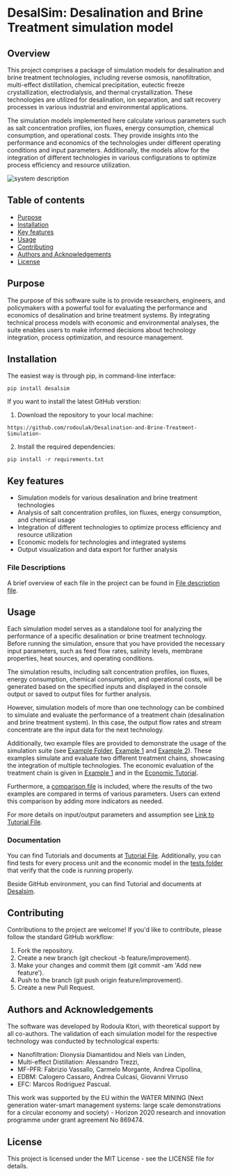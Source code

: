 # DesalSim: Desalination and Brine Treatment simulation model

 
## Overview 
This project comprises a package of simulation models for desalination and brine treatment technologies, including reverse osmosis, nanofiltration, multi-effect distillation, chemical precipitation, eutectic freeze crystallization, electrodialysis, and thermal crystallization. These technologies are utilized for desalination, ion separation, and salt recovery processes in various industrial and environmental applications.

The simulation models implemented here calculate various parameters such as salt concentration profiles, ion fluxes, energy consumption, chemical consumption, and operational costs. They provide insights into the performance and economics of the technologies under different operating conditions and input parameters. Additionally, the models allow for the integration of different technologies in various configurations to optimize process efficiency and resource utilization.

![system description](https://github.com/rodoulak/Desalination-and-Brine-Treatment-Simulation-/assets/150446818/bb10e07d-b878-45c8-878a-0c56222546cf)

## Table of contents
* [Purpose](#purpose)
* [Installation](#installation)
* [Key features](#key-features)
* [Usage](#usage)
* [Contributing](#contributing)
* [Authors and Acknowledgements](#authors-and-acknowledgements)
* [License](#license)

## Purpose 
The purpose of this software suite is to provide researchers, engineers, and policymakers with a powerful tool for evaluating the performance and economics of desalination and brine treatment systems. By integrating technical process models with economic and environmental analyses, the suite enables users to make informed decisions about technology integration, process optimization, and resource management.


## Installation  
The easiest way is through pip, in command-line interface:   
```
pip install desalsim
```

If you want to install the latest GitHub verstion:
1. Download the repository to your local machine:
```
https://github.com/rodoulak/Desalination-and-Brine-Treatment-Simulation-
```
2. Install the required dependencies:
 ```
pip install -r requirements.txt
 ```
## Key features 
- Simulation models for various desalination and brine treatment technologies
- Analysis of salt concentration profiles, ion fluxes, energy consumption, and chemical usage
- Integration of different technologies to optimize process efficiency and resource utilization
- Economic models for technologies and integrated systems 
- Output visualization and data export for further analysis 

### File Descriptions

A brief overview of each file in the project can be found in [File description file](https://github.com/rodoulak/Desalination-and-Brine-Treatment-Simulation-/tree/main/File_description.md). 

## Usage 
Each simulation model serves as a standalone tool for analyzing the performance of a specific desalination or brine treatment technology. Before running the simulation, ensure that you have provided the necessary input parameters, such as feed flow rates, salinity levels, membrane properties, heat sources, and operating conditions.

The simulation results, including salt concentration profiles, ion fluxes, energy consumption, chemical consumption, and operational costs, will be generated based on the specified inputs and displayed in the console output or saved to output files for further analysis.

However, simulation models of more than one technology can be combined to simulate and evaluate the performance of a treatment chain (desalination and brine treatment system). In this case, the output flow rates and stream concentrate are the input data for the next technology. 

Additionally, two example files are provided to demonstrate the usage of the simulation suite (see [Example Folder](https://github.com/rodoulak/Desalination-and-Brine-Treatment-Simulation-/tree/main/example), [Example 1](https://github.com/rodoulak/Desalination-and-Brine-Treatment-Simulation-/tree/main/example/example_1.py) and [Example 2](https://github.com/rodoulak/Desalination-and-Brine-Treatment-Simulation-/tree/main/example/example_2.py)). These examples simulate and evaluate two different treatment chains, showcasing the integration of multiple technologies. The economic evaluation of the treatment chain is given in [Example 1](https://github.com/rodoulak/Desalination-and-Brine-Treatment-Simulation-/tree/main/example/example_1.py) and in the [Economic Tutorial](https://github.com/rodoulak/Desalination-and-Brine-Treatment-Simulation-/tree/main/example/Economic_Tutorial.md). 

Furthermore, a [comparison file](https://github.com/rodoulak/Desalination-and-Brine-Treatment-Simulation-/tree/main/example/comparison.py) is included, where the results of the two examples are compared in terms of various parameters. Users can extend this comparison by adding more indicators as needed.

For more details on input/output parameters and assumption see [Link to Tutorial File](https://github.com/rodoulak/Desalination-and-Brine-Treatment-Simulation-/tree/main/example/Tutorial.md).

### Documentation 
You can find Tutorials and documents at [Tutorial File](https://github.com/rodoulak/Desalination-and-Brine-Treatment-Simulation-/tree/main/example/Tutorial.md). Additionally, you can find tests for every process unit and the economic model in the [tests folder](https://github.com/rodoulak/Desalination-and-Brine-Treatment-Simulation-/tree/main/tests) that verify that the code is running properly. 

Beside GitHub environment, you can find Tutorial and documents at [Desalsim](https://desalsim-web.readthedocs.io/en/latest/). 

## Contributing
Contributions to the project are welcome! If you'd like to contribute, please follow the standard GitHub workflow:
1. Fork the repository.
2. Create a new branch (git checkout -b feature/improvement).
3. Make your changes and commit them (git commit -am 'Add new feature').
4. Push to the branch (git push origin feature/improvement).
5. Create a new Pull Request.

## Authors and Acknowledgements
The software was developed by Rodoula Ktori, with theoretical support by all co-authors. The validation of each simulation model for the respective technology was conducted by technological experts: 
- Nanofiltration: Dionysia Diamantidou and Niels van Linden,
- Multi-effect Distillation: Alessandro Trezzi,
- MF-PFR: Fabrizio Vassallo, Carmelo Morgante, Andrea Cipollina,
- EDBM: Calogero Cassaro, Andrea Culcasi, Giovanni Virruso
- EFC: Marcos Rodriguez Pascual.

This work was supported by the EU within the WATER MINING (Next generation water-smart management systems: large scale demonstrations for a circular economy and society) - Horizon 2020 research and innovation programme under grant agreement No 869474.

## License
This project is licensed under the MIT License - see the LICENSE file for details.


